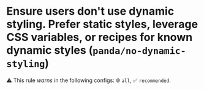 # Ensure users don't use dynamic styling. Prefer static styles, leverage CSS variables, or recipes for known dynamic styles (`panda/no-dynamic-styling`)

⚠️ This rule _warns_ in the following configs: 🌐 `all`, ✅ `recommended`.

<!-- end auto-generated rule header -->
